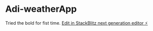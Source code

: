 # Adi-weatherApp
Tried the bold for fist time.
[Edit in StackBlitz next generation editor ⚡️](https://stackblitz.com/~/github.com/Mr-mahato/Adi-weatherApp)
